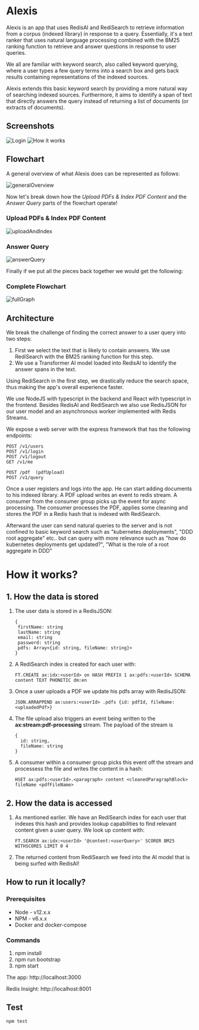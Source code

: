# Alexis

Alexis is an app that uses RedisAI and RediSearch to retrieve information from a corpus (indexed library) in response to a query. Essentially, it's a text ranker that uses natural language processing combined with the BM25 ranking function to retrieve and answer questions in response to user queries.

We all are familiar with keyword search, also called keyword querying, where a user types a few query terms into a search box and gets back results containing representations of the indexed sources.

Alexis extends this basic keyword search by providing a more natural way of searching indexed sources. Furthermore, it aims to identify a span of text that directly answers the query instead of returning a list of documents (or extracts of documents).

## Screenshots


![Login](https://github.com/neurocode-io/alexis/raw/main/docs/login.png)
![How it works](https://github.com/neurocode-io/alexis/raw/main/docs/answer.png)

## Flowchart

A general overview of what Alexis does can be represented as follows:

![generalOverview](https://github.com/neurocode-io/alexis/raw/main/docs/general-overview.png)

Now let's break down how the *Upload PDFs & Index PDF Content* and the *Answer Query* parts of the flowchart operate! 

### Upload PDFs & Index PDF Content

![uploadAndIndex](https://github.com/neurocode-io/alexis/raw/main/docs/upload-and-index.png)

### Answer Query

![answerQuery](https://github.com/neurocode-io/alexis/raw/main/docs/answer-query.png)

Finally if we put all the pieces back together we would get the following:

### Complete Flowchart

![fullGraph](https://github.com/neurocode-io/alexis/raw/main/docs/full-graph.png)


## Architecture

We break the challenge of finding the correct answer to a user query into two steps:

1. First we select the text that is likely to contain answers. We use RediSearch with the BM25 ranking function for this step.
2. We use a Transformer AI model loaded into RedisAI to identify the answer spans in the text.

Using RediSearch in the first step, we drastically reduce the search space, thus making the app's overall experience faster.


We use NodeJS with typescript in the backend and React with typescript in the frontend. Besides RedisAI and RediSearch we also use RedisJSON for our user model and an asynchronous worker implemented with Redis Streams.

We expose a web server with the express framework that has the following endpoints:

```
POST /v1/users
POST /v1/login
POST /v1/logout
GET /v1/me

POST /pdf  (pdfUpload)
POST /v1/query
```

Once a user registers and logs into the app. He can start adding documents to his indexed library.
A PDF upload writes an event to redis stream. A consumer from the consumer group picks up the event for async processing. The consumer processes the PDF, applies some cleaning and stores the PDF in a Redis hash that is indexed with RediSearch.

Afterward the user can send natural queries to the server and is not confined to basic keyword search such as "kubernetes deployments", "DDD root aggregate" etc.. but can query with more relevance such as "how do kubernetes deployments get updated?", "What is the role of a root aggregate in DDD"


# How it works?

## 1. How the data is stored

1. The user data is stored in a RedisJSON:

   ```
   {
    firstName: string
    lastName: string
    email: string
    password: string
    pdfs: Array<{id: string, fileName: string}>
   }
   ```

2. A RediSearch index is created for each user with:
   
   ```
   FT.CREATE ax:idx:<userId> on HASH PREFIX 1 ax:pdfs:<userId> SCHEMA content TEXT PHONETIC dm:en
   ```

3. Once a user uploads a PDF we update his pdfs array with RedisJSON:
   ```
   JSON.ARRAPPEND ax:users:<userId> .pdfs {id: pdfId, fileName: <uploadedPdf>}
   ```


4. The file upload also triggers an event being written to the **ax:stream:pdf-processing** stream. The payload of the stream is
   
   ```
   {
     id: string,
     fileName: string
   }
   ```

4. A consumer within a consumer group picks this event off the stream and processess the file and writes the content in a hash:

   ```
   HSET ax:pdfs:<userId>.<paragraph> content <cleanedParagraphBlock> fileName <pdfFileName>
   ```

## 2. How the data is accessed

1. As mentioned earlier. We have an RediSearch index for each user that indexes this hash and provides lookup capabilities to find relevant content given a user query. We look up content with:

   ```
   FT.SEARCH ax:idx:<userId> '@content:<userQuery>' SCORER BM25 WITHSCORES LIMIT 0 4
   ```

2. The returned content from RediSearch we feed into the AI model that is being surfed with RedisAI!



## How to run it locally?

### Prerequisites
- Node - v12.x.x
- NPM - v6.x.x
- Docker and docker-compose

### Commands

1. npm install
2. npm run bootstrap 
3. npm start


The app: http://localhost:3000

Redis Insight: http://localhost:8001

## Test

```
npm test
```


